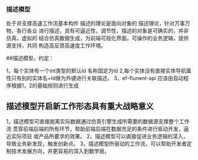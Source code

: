 ﻿### 描述模型

处于并支撑高速工作流基本构件
描述的理论是面向对象的 描述理论，针对万事万物，各行各业
进行描述，具有可逼近性，调节性，描述的对象是可确实的，并非仿真，虚拟的
结合仿真数据生成，为前端可视化界面，可操作的业务逻辑，提供源支持，共同
构造高反馈高速度工作环境。

##描述模型，约定：

1，每个实体有一个int类型的默认Id 名称固定为Id
2,每个实体没有直接实体导航属性只有别的实体名+Id做为外键进行关联描述。
3，ef-flunent-api 应该由自动程序根据1，2的基础规则进行生成

## 描述模型开启新工作形态具有重大战略意义

1，描述模型可直接脱离实际数据通过仿真引擎生成所需要的数据源支撑整个工作流
贯穿前端后端的所有环节，帮助前端后端在数据充足的条件进行驱动开发，逼近实际项目
或产品所要求的效果。
2，描述模型可以直接促进业务逻辑的深入，导致业务新发现，触发创新点。
3，描述模型所驱动的工作流，可以帮助开发者定制技术发展方向，并更容易的深入到数学层。

